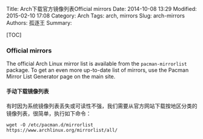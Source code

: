 Title: Arch下载官方镜像列表Official mirrors
Date: 2014-10-08 13:29
Modified: 2015-02-10 17:08
Category: Arch
Tags: arch, mirrors
Slug: arch-mirrors
Authors: 孤逐王
Summary:

[TOC]

### Official mirrors

The official Arch Linux mirror list is available from the `pacman-mirrorlist` package. To get an even more up-to-date list of mirrors, use the Pacman Mirror List Generator page on the main site.

#### 手动下载镜像列表

有时因为系统镜像列表丢失或可读性不强，我们需要从官方网站下载按地区分类的镜像列表，很简单，执行如下命令：

```
wget -O /etc/pacman.d/mirrorlist https://www.archlinux.org/mirrorlist/all/
```
